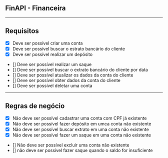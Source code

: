 ## FinAPI - Financeira

---

## Requisitos

- [x] Deve ser possível criar uma conta
- [x] Deve ser possível buscar o estrato bancário do cliente
- [x] Deve ser possível realizar um depósito
- [] Deve ser possível realizar um saque
- [] Deve ser possível buscar o extrato bancário do cliente por data
- [] Deve ser possível atualizar os dados da conta do cliente
- [] Deve ser possível obter dados da conta do cliente
- [] Deve ser possível deletar uma conta

---

## Regras de negócio

- [x] Não deve ser possível cadastrar uma conta com CPF já existente
- [x] Não deve ser possível fazer depósito em umca conta não existente
- [x] Não deve ser possível buscar extrato em uma conta não existente
- [x] Não deve ser possível fazer um saque em uma conta não existente
- []  Não deve ser possível excluir uma conta não existente
- [] não deve ser possível fazer saque quando o saldo for insuficiente